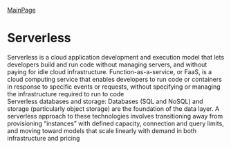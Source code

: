 [MainPage](../../../README.md)
# Serverless
Serverless is a cloud application development and execution model that lets developers build and run code without managing servers, and without paying for idle cloud infrastructure.
Function-as-a-service, or FaaS, is a cloud computing service that enables developers to run code or containers in response to specific events or requests, without specifying or managing the infrastructure required to run to code    
Serverless databases and storage: Databases (SQL and NoSQL) and storage (particularly object storage) are the foundation of the data layer. A serverless approach to these technologies involves transitioning away from provisioning “instances” with defined capacity, connection and query limits, and moving toward models that scale linearly with demand in both infrastructure and pricing
